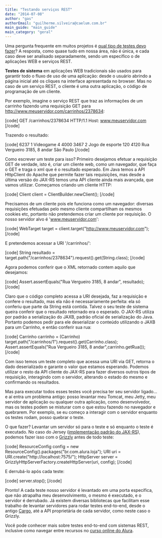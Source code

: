 ```yaml
---
title: "Testando serviços REST"
date: "2014-07-08"
author: "gas"
authorEmail: "guilherme.silveira@caelum.com.br"
main_guide: "main_guide"
main_category: "geral"
---
```


Uma pergunta frequente em muitos projetos é [qual tipo de testes devo fazer](https://blog.caelum.com.br/unidade-integracao-ou-sistema-qual-teste-fazer)? A resposta, como quase tudo em nossa área, não é única, e cada caso deve ser analisado separadamente, sendo um específico o de aplicações WEB e serviços REST.

**Testes de sistema** em aplicações WEB tradicionais são usados para garantir todo o fluxo de uso de uma aplicação: desde o usuário abrindo a página inicial até os cliques na interface apresentada no browser. Mas no caso de um serviço REST, o cliente é uma outra aplicação, o código de programação de um cliente.

Por exemplo, imagine o serviço REST que traz as informações de um carrinho fazendo uma requisição GET para http://www.meuservidor.com/carrinhos/2378634:

\[code\] GET /carrinhos/2378634 HTTP/1.1 Host: www.meuservidor.com \[/code\]

Trazendo o resultado:

\[code\] <carrinho> <produtos> <produto> <id>6237</id> <quantidade>1</quantidade> <nome>Videogame 4</nome> <preco>4000</preco> </produto> <produto> <id>3467</id> <quantidade>2</quantidade> <nome>Jogo de esporte</nome> <preco>120</preco> </produto> </produtos> <total>4120</total> <entrega> <rua>Rua Vergueiro 3185, 8 andar</rua> <cidade>São Paulo</cidade> </entrega> </carrinho> \[/code\]

Como escrever um teste para isso? Primeiro desejamos efetuar a requisição GET de verdade, isto é, criar um cliente web, como um navegador, que faça o GET e traga o xml que é o resultado esperado. Em Java temos a API HttpClient do Apache que permite fazer tais requisições, mas desde a última versão do JAX-RS temos uma API cliente ainda mais avançada, que vamos utilizar. Começamos criando um cliente HTTP:

\[code\] Client client = ClientBuilder.newClient(); \[/code\]

Precisamos de um cliente pois ele funciona como um navegador: diversas requisições efetuadas pelo mesmo cliente compartilham os mesmos cookies etc, portanto não pretendemos criar um cliente por requisição. O nosso servidor alvo é 'www.meuservidor.com':

\[code\] WebTarget target = client.target("http://www.meuservidor.com"); \[/code\]

E pretendemos acessar a URI '/carrinhos/':

\[code\] String resultado = target.path("/carrinhos/2378634").request().get(String.class); \[/code\]

Agora podemos conferir que o XML retornado contem aquilo que desejamos:

\[code\] Assert.assertEquals("Rua Vergueiro 3185, 8 andar", resultado); \[/code\]

Claro que o código completo acessa a URI desejada, faz a requisição e confere o resultado, mas ela não é necessariamente perfeita: ela só conferiu que parte da String está contida. Talvez o seu teste de sistema queira conferir que o resultado retornado era o esperado. O JAX-RS utiliza por padrão a serialização do JAXB, padrão oficial de serialização do Java. Portanto podemos pedir para ele deserializar o conteúdo utilizando o JAXB para um Carrinho, e então conferir sua rua:

\[code\] Carrinho carrinho = (Carrinho) target.path("/carrinhos/1").request().get(Carrinho.class); Assert.assertEquals("Rua Vergueiro 3185, 8 andar",carrinho.getRua()); \[/code\]

Com isso temos um teste completo que acessa uma URI via GET, retorna o dado deserializado e garante o valor que estamos esperando. Podemos utilizar o resto da API cliente do JAX-RS para fazer diversos outros tipos de requisição, interagindo com o servidor, alterando o estado do mesmo e confirmando os resultados.

Mas para executar todos esses testes você precisa ter seu servidor ligado... e aí entra um problema antigo: posso levantar meu Tomcat, meu Jetty, meu servidor de aplicação ou qualquer outra aplicação, como desenvolvedor, mas os testes podem se misturar com o que estou fazendo no navegador e quebrarem. Por exemplo, se eu começo a interagir com o servidor enquanto os testes rodam, posso quebrar o teste.

O que fazer? Levantar um servidor só para o teste e só enquanto o teste é executado. No caso do Jersey ([implementação padrão do JAX-RS](https://blog.caelum.com.br/arquitetura-rest-com-java-jax-rs/)), podemos fazer isso com o [Grizzly](https://grizzly.java.net/) antes de todo teste:

\[code\] ResourceConfig config = new ResourceConfig().packages("br.com.alura.loja"); URI uri = URI.create("http://localhost:7575/"); HttpServer server = GrizzlyHttpServerFactory.createHttpServer(uri, config); \[/code\]

E derrubá-lo após cada teste:

\[code\] server.stop(); \[/code\]

Pronto! A cada teste nosso servidor é levantado em uma porta específica, que não atrapalha meu desenvolvimento, o mesmo é executado, e o servidor é derrubado. Já existem diversas bibliotecas que facilitam esse trabalho de levantar servidores para rodar testes end-to-end, desde o antigo [Cargo](http://cargo.codehaus.org/), até a API proprietária de cada servidor, como neste caso o Grizzly.

Você pode conhecer mais sobre testes end-to-end com sistemas REST, inclusive como navegar entre recursos no [curso online do Alura](http://www.alura.com.br/cursos-online-agile/rest-assured).
